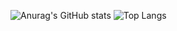 ![Anurag's GitHub stats](https://github-readme-stats.vercel.app/api?username=Ant1816&theme=ambient_gradient&count_private=true)
![Top Langs](https://github-readme-stats.vercel.app/api/top-langs/?username=Ant1816&layout=compact&theme=ambient_gradient)
